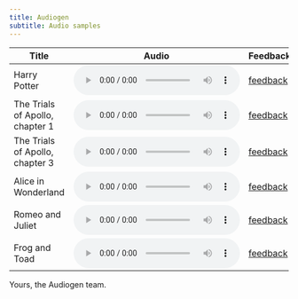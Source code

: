 ```yaml
---
title: Audiogen
subtitle: Audio samples
---
```


| Title                           | Audio                                                                                                            | Feedback                                                                                                                                                            |
| ------------------------------- | ---------------------------------------------------------------------------------------------------------------- | ------------------------------------------------------------------------------------------------------------------------------------------------------------------- |
| Harry Potter                    | <audio controls src="samples/harry-potter.wav"></audio>                                                          | [feedback](https://docs.google.com/forms/d/e/1FAIpQLSfrhAaLNMd79FhmFvIJecQAEzbtsiQCji4fCmFkT1jm-H4q0g/viewform?usp=pp_url&entry.919551825=Harry+Potter)             |
| The Trials of Apollo, chapter 1 | <audio controls src="samples/apollo.wav"></audio>                                                                | [feedback](https://docs.google.com/forms/d/e/1FAIpQLSfrhAaLNMd79FhmFvIJecQAEzbtsiQCji4fCmFkT1jm-H4q0g/viewform?usp=pp_url&entry.919551825=The+Trials+of+Apollo)     |
| The Trials of Apollo, chapter 3 | <audio controls src="https://git.uwaterloo.ca/se390/public-audio-samples/-/package_files/2200/download"></audio> | [feedback](https://docs.google.com/forms/d/e/1FAIpQLSfrhAaLNMd79FhmFvIJecQAEzbtsiQCji4fCmFkT1jm-H4q0g/viewform?usp=pp_url&entry.919551825=The+Trials+of+Apollo+ch3) |
| Alice in Wonderland             | <audio controls src="samples/alice.wav"></audio>                                                                 | [feedback](https://docs.google.com/forms/d/e/1FAIpQLSfrhAaLNMd79FhmFvIJecQAEzbtsiQCji4fCmFkT1jm-H4q0g/viewform?usp=pp_url&entry.919551825=Alice+in+Wonderland)      |
| Romeo and Juliet                | <audio controls src="https://git.uwaterloo.ca/se390/public-audio-samples/-/package_files/2199/download"></audio> | [feedback](https://docs.google.com/forms/d/e/1FAIpQLSfrhAaLNMd79FhmFvIJecQAEzbtsiQCji4fCmFkT1jm-H4q0g/viewform?usp=pp_url&entry.919551825=Romeo+and+Juliet)         |
| Frog and Toad                   | <audio controls src="https://git.uwaterloo.ca/se390/public-audio-samples/-/package_files/2201/download"></audio> | [feedback](https://docs.google.com/forms/d/e/1FAIpQLSfrhAaLNMd79FhmFvIJecQAEzbtsiQCji4fCmFkT1jm-H4q0g/viewform?usp=pp_url&entry.919551825=Frog+and+Toad)            |

Yours, the Audiogen team.
